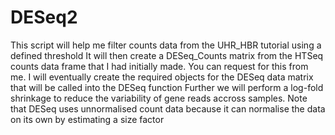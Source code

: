 # DESeq2
This script will help me filter counts data from the UHR_HBR tutorial using a defined threshold
It will then create a DESeq_Counts matrix from the HTSeq counts data frame that I had initially made. You can request for this from me.
I will eventually create the required objects for the DESeq data matrix that will be called into the DESeq function
Further we will perform a log-fold shrinkage to reduce the variability of gene reads accross samples.
Note that DESeq uses unnormalised count data because it can normalise the data on its own by estimating a size factor
